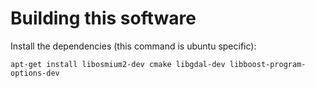 
# Building this software

Install the dependencies (this command is ubuntu specific):

    apt-get install libosmium2-dev cmake libgdal-dev libboost-program-options-dev
